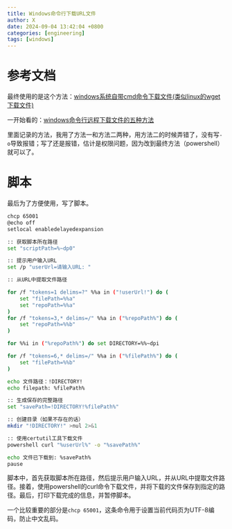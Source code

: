 ```yaml
---
title: Windows命令行下载URL文件
author: X
date: 2024-09-04 13:42:04 +0800
categories: [engineering]
tags: [windows]
---
```


# 参考文档

最终使用的是这个方法：[windows系统自带cmd命令下载文件(类似linux的wget下载文件)](https://blog.csdn.net/u012910342/article/details/116278306)

一开始看的：[windows命令行远程下载文件的五种方法](https://www.cnblogs.com/cute-puli/p/14859208.html)

里面记录的方法，我用了方法一和方法二两种，用方法二的时候弄错了，没有写`-o`导致报错；写了还是报错，估计是权限问题，因为改到最终方法（powershell）就可以了。

# 脚本

最后为了方便使用，写了脚本。

```bash
chcp 65001
@echo off
setlocal enabledelayedexpansion

:: 获取脚本所在路径
set "scriptPath=%~dp0"

:: 提示用户输入URL
set /p "userUrl=请输入URL: "

:: 从URL中提取文件路径

for /f "tokens=1 delims=?" %%a in ("!userUrl!") do (
    set "filePath=%%a"
    set "repoPath=%%a"
)
for /f "tokens=3,* delims=/" %%a in ("%repoPath%") do (
    set "repoPath=%%b"
)

for %%i in ("%repoPath%") do set DIRECTORY=%%~dpi

for /f "tokens=6,* delims=/" %%a in ("%filePath%") do (
    set "filePath=%%b"
)

echo 文件路径：!DIRECTORY!
echo filepath: %filePath%

:: 生成保存的完整路径
set "savePath=!DIRECTORY!%filePath%"

:: 创建目录（如果不存在的话）
mkdir "!DIRECTORY!" >nul 2>&1

:: 使用certutil工具下载文件
powershell curl "%userUrl%" -o "%savePath%"

echo 文件已下载到: %savePath%
pause
```
脚本中，首先获取脚本所在路径，然后提示用户输入URL，并从URL中提取文件路径。接着，使用powershell的curl命令下载文件，并将下载的文件保存到指定的路径。最后，打印下载完成的信息，并暂停脚本。

一个比较重要的部分是`chcp 65001`，这条命令用于设置当前代码页为UTF-8编码，防止中文乱码。